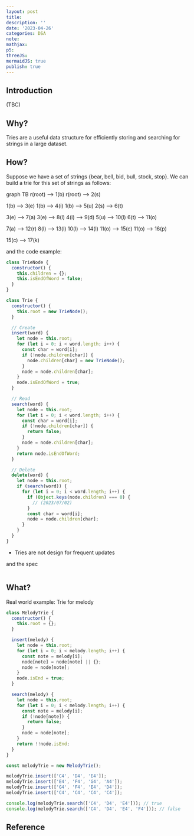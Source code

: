 ```yaml
---
layout: post
title:
description: ''
date: '2023-04-26'
categories: DSA
note:
mathjax:
p5:
threeJS:
mermaidJS: true
publish: true
---
```


## Introduction

(TBC)

## Why?

Tries are a useful data structure for efficiently storing and searching for strings in a large dataset.

## How?

Suppose we have a set of strings {bear, bell, bid, bull, stock, stop}. We can build a trie for this set of strings as follows:

<div class="mermaid">
graph TB
  r(root) --> 1(b)
  r(root) --> 2(s)

  1(b) --> 3(e)
  1(b) --> 4(i)
  1(b) --> 5(u)
  2(s) --> 6(t)

  3(e) --> 7(a)
  3(e) --> 8(l)
  4(i) --> 9(d)
  5(u) --> 10(l)
  6(t) --> 11(o)

  7(a) --> 12(r)
  8(l) --> 13(l)
  10(l) --> 14(l)
  11(o) --> 15(c)
  11(o) --> 16(p)

  15(c) --> 17(k)
</div>

and the code example:

```javascript
class TrieNode {
  constructor() {
    this.children = {};
    this.isEndOfWord = false;
  }
}

class Trie {
  constructor() {
    this.root = new TrieNode();
  }

  // Create
  insert(word) {
    let node = this.root;
    for (let i = 0; i < word.length; i++) {
      const char = word[i];
      if (!node.children[char]) {
        node.children[char] = new TrieNode();
      }
      node = node.children[char];
    }
    node.isEndOfWord = true;
  }

  // Read
  search(word) {
    let node = this.root;
    for (let i = 0; i < word.length; i++) {
      const char = word[i];
      if (!node.children[char]) {
        return false;
      }
      node = node.children[char];
    }
    return node.isEndOfWord;
  }

  // Delete
  delete(word) {
    let node = this.root;
    if (search(word)) {
      for (let i = 0; i < word.length; i++) {
        if (Object.keys(node.children) === 0) {
          // (2023/07/02)
        }
        const char = word[i];
        node = node.children[char];
      }
    }
  }
}
```
* Tries are not design for frequent updates

and the spec

```javascript

```

## What?

Real world example: Trie for melody

```javascript
class MelodyTrie {
  constructor() {
    this.root = {};
  }

  insert(melody) {
    let node = this.root;
    for (let i = 0; i < melody.length; i++) {
      const note = melody[i];
      node[note] = node[note] || {};
      node = node[note];
    }
    node.isEnd = true;
  }

  search(melody) {
    let node = this.root;
    for (let i = 0; i < melody.length; i++) {
      const note = melody[i];
      if (!node[note]) {
        return false;
      }
      node = node[note];
    }
    return !!node.isEnd;
  }
}

const melodyTrie = new MelodyTrie();

melodyTrie.insert(['C4', 'D4', 'E4']);
melodyTrie.insert(['E4', 'F4', 'G4', 'A4']);
melodyTrie.insert(['G4', 'F4', 'E4', 'D4']);
melodyTrie.insert(['C4', 'C4', 'C4', 'C4']);

console.log(melodyTrie.search(['C4', 'D4', 'E4'])); // true
console.log(melodyTrie.search(['C4', 'D4', 'E4', 'F4'])); // false
```

## Reference
